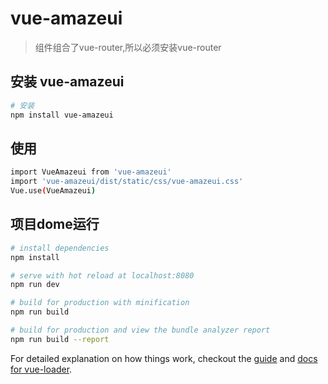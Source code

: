 
# vue-amazeui

>组件组合了vue-router,所以必须安装vue-router<br> 


## 安装 vue-amazeui

``` bash
# 安装
npm install vue-amazeui
```
## 使用
``` bash
import VueAmazeui from 'vue-amazeui'
import 'vue-amazeui/dist/static/css/vue-amazeui.css'
Vue.use(VueAmazeui)
```

## 项目dome运行

``` bash
# install dependencies
npm install

# serve with hot reload at localhost:8080
npm run dev

# build for production with minification
npm run build

# build for production and view the bundle analyzer report
npm run build --report
```

For detailed explanation on how things work, checkout the [guide](http://vuejs-templates.github.io/webpack/) and [docs for vue-loader](http://vuejs.github.io/vue-loader).

